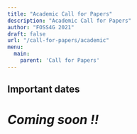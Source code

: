 ```yaml
---
title: "Academic Call for Papers"
description: "Academic Call for Papers"
author: "FOSS4G 2021"
draft: false
url: "/call-for-papers/academic"
menu:
  main:
    parent: 'Call for Papers'
---
```


## Important dates

# **_Coming soon !!_**